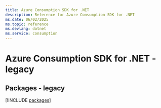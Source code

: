```yaml
---
title: Azure Consumption SDK for .NET
description: Reference for Azure Consumption SDK for .NET
ms.date: 06/02/2025
ms.topic: reference
ms.devlang: dotnet
ms.service: consumption
---
```

# Azure Consumption SDK for .NET - legacy
## Packages - legacy
[!INCLUDE [packages](consumption-index.md)]